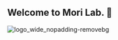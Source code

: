 ## Welcome to Mori Lab. 🙌
![logo_wide_nopadding-removebg](https://github.com/LABO-M/.github/assets/83319786/0835ee61-b315-449e-a50f-7a6534b482a8)


<!--

**Here are some ideas to get you started:**

🙋‍♀️ A short introduction - what is your organization all about?
🌈 Contribution guidelines - how can the community get involved?
👩‍💻 Useful resources - where can the community find your docs? Is there anything else the community should know?
🍿 Fun facts - what does your team eat for breakfast?
🧙 Remember, you can do mighty things with the power of [Markdown](https://docs.github.com/github/writing-on-github/getting-started-with-writing-and-formatting-on-github/basic-writing-and-formatting-syntax)
-->
